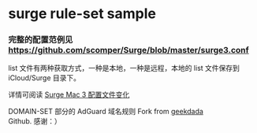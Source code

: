 # surge rule-set sample
### 完整的配置范例见 https://github.com/scomper/Surge/blob/master/surge3.conf
list 文件有两种获取方式，一种是本地，一种是远程，本地的 list 文件保存到 iCloud/Surge 目录下。

详情可阅读 [Surge Mac 3 配置文件变化](https://scomper.me/surge/surge3-mac-pei-zhi-bian-hua)  

DOMAIN-SET 部分的 AdGuard 域名规则 Fork from [geekdada](https://github.com/geekdada/surge-list) Github.
感谢：）
